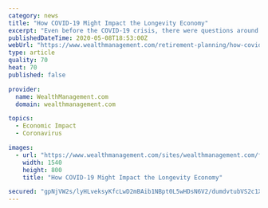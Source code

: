 ```yaml
---
category: news
title: "How COVID-19 Might Impact the Longevity Economy"
excerpt: "Even before the COVID-19 crisis, there were questions around how we manage that demand and build a more sustainable healthcare system for the long term. Other parts of the longevity economy have not fared so well."
publishedDateTime: 2020-05-08T18:53:00Z
webUrl: "https://www.wealthmanagement.com/retirement-planning/how-covid-19-might-impact-longevity-economy"
type: article
quality: 70
heat: 70
published: false

provider:
  name: WealthManagement.com
  domain: wealthmanagement.com

topics:
  - Economic Impact
  - Coronavirus

images:
  - url: "https://www.wealthmanagement.com/sites/wealthmanagement.com/files/elderly-man-nurse-covid.jpg"
    width: 1540
    height: 800
    title: "How COVID-19 Might Impact the Longevity Economy"

secured: "gpNjVW2s/lyHLveksyKfcLwD2mBAib1NBpt0L5wHDsN6V2/dumdvtubVS2c1XD/bluqioyCbBj/POdw8Jzd14daI0+1ZQeiaTShj3pOhAfeU5yKSBMdwc1b3qec7eXecx5dmTtjtVSDWp6kmUw92etIVKr/fOs7xlLisSJ6+Ao7FQd/GH/z49xcKBR50kWmx9uUwMhEVXjbCZ1Ia8fZuFa5CnvSuc/qBnornMgLTfopYc9e0Qs+KbNm+rSiJrPGn5P4vQHHic97VmGCkNp8qcC4W9nyh5DdqyK4BhHuS/EX6u7vqrw84+lM3MW327GMSBaElCWMzIFMIUJaa3Dn22LVvZUeFlxc9Setl/BssyDxOY9Zmg3Gq6NlF4sdiO3lgbGoHFd39R3YIoxx2ONMKPJ8RdHyp6DXEn6scYeHiQJzFXKvMghR/9ipPwvYjdGxZwKwXFDZn/EGNaEUGOir/gEx/3xhYGSibppPmuU6UVPk=;kM9VqT0moDWxSsxOgRowbA=="
---
```


